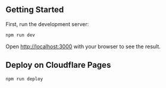 ## Getting Started

First, run the development server:

```bash
npm run dev
```

Open [http://localhost:3000](http://localhost:3000) with your browser to see the result.

## Deploy on Cloudflare Pages

```bash
npm run deploy
```
